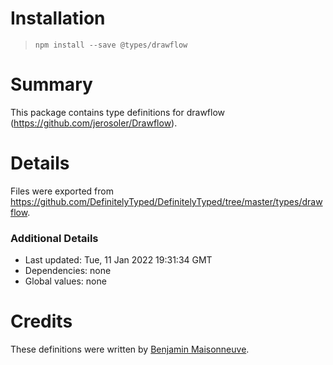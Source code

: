 # Installation
> `npm install --save @types/drawflow`

# Summary
This package contains type definitions for drawflow (https://github.com/jerosoler/Drawflow).

# Details
Files were exported from https://github.com/DefinitelyTyped/DefinitelyTyped/tree/master/types/drawflow.

### Additional Details
 * Last updated: Tue, 11 Jan 2022 19:31:34 GMT
 * Dependencies: none
 * Global values: none

# Credits
These definitions were written by [Benjamin Maisonneuve](https://github.com/BobBDE).
